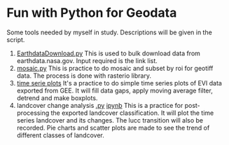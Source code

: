 # Fun with Python for Geodata
Some tools needed by myself in study. Descriptions will be given in the script.
1. [EarthdataDownload.py](https://github.com/fsn1995/Fun-with-Python-for-Geodata/blob/master/EarthdataDownload.py)
This is used to bulk download data from earthdata.nasa.gov. Input required is the link list.
2. [mosaic.py](https://github.com/fsn1995/Fun-with-Python-for-Geodata/blob/master/mosaic.py)
This is practice to do mosaic and subset by roi for geotiff data. The process is done with rasterio library.
3. [time serie plots](https://github.com/fsn1995/Fun-with-Python-for-Geodata/blob/master/timeSeriesVegetation.ipynb)
It's a practice to do simple time series plots of EVI data exported from GEE. It will fill data gaps, apply moving average filter, detrend and make boxplots. 
4. landcover change analysis [.py](https://github.com/fsn1995/Fun-with-Python-for-Geodata/blob/master/landcover.py) [ipynb](https://github.com/fsn1995/Fun-with-Python-for-Geodata/blob/master/landcoverchange.ipynb)
This is a practice for post-processing the exported landcover classification. It will plot the time series landcover and its changes. The lucc transition will also be recorded. Pie charts and scatter plots are made to see the trend of different classes of landcover.